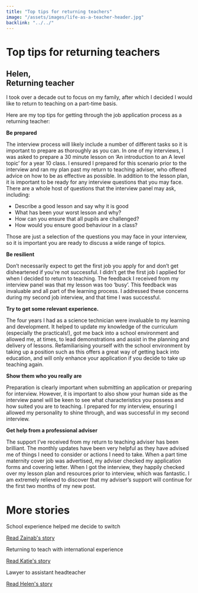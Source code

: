 ```yaml
---
title: "Top tips for returning teachers"
image: "/assets/images/life-as-a-teacher-header.jpg"
backlink: "../../"
---
```


<div class="content-wrapper">
    <div class="content__right">
    </div>
    <div class="content__left">
        <div class="stories">
            <h1>Top tips for returning teachers</h1>
            <div class="story-header">
                <div class="story-header__thumb" style="background-image:url('/assets/images/stories-helen.jpg')"></div>
                <div class="story-header__label">
                    <h2>Helen,<br/> Returning teacher</h2>
                </div>
            </div>
            
   <p class="prominent">
               I took over a decade out to focus on my family, after which I decided I would like to return to teaching on a part-time basis.
            </p>
            
 

<p>Here are my top tips for getting through the job application process as a returning teacher:</p>

<p><strong>Be prepared</strong></p>
<p>The interview process will likely include a number of different tasks so it is important to prepare as thoroughly as you can. In one of my interviews, I was asked to prepare a 30 minute lesson on ‘An introduction to an A level topic’ for a year 10 class. I ensured I prepared for this scenario prior to the interview and ran my plan past my return to teaching adviser, who offered advice on how to be as effective as possible. In addition to the lesson plan, it is important to be ready for any interview questions that you may face. There are a whole host of questions that the interview panel may ask, including:</p>
<ul>
<li>Describe a good lesson and say why it is good</li>
<li>What has been your worst lesson and why?</li>
<li>How can you ensure that all pupils are challenged?</li>
<li>How would you ensure good behaviour in a class?</li>
</ul>

<p>Those are just a selection of the questions you may face in your interview, so it is important you are ready to discuss a wide range of topics.</p>
<p><strong>Be resilient</strong></p>

<p>Don’t necessarily expect to get the first job you apply for and don’t get disheartened if you're not successful. I didn’t get the first job I applied for when I decided to return to teaching. The feedback I received from my interview panel was that my lesson was too ‘busy’. This feedback was invaluable and all part of the learning process. I addressed these concerns during my second job interview, and that time I was successful.</p>
<p><strong>Try to get some relevant experience.</strong></p>


<p>The four years I had as a science technician were invaluable to my learning and development. It helped to update my knowledge of the curriculum (especially the practicals!), got me back into a school environment and allowed me, at times, to lead demonstrations and assist in the planning and delivery of lessons. Refamiliarising yourself with the school environment by taking up a position such as this offers a great way of getting back into education, and will only enhance your application if you decide to take up teaching again.</p>
<p><strong>Show them who you really are</strong></p>


<p>Preparation is clearly important when submitting an application or preparing for interview. However, it is important to also show your human side as the interview panel will be keen to see what characteristics you possess and how suited you are to teaching. I prepared for my interview, ensuring I allowed my personality to shine through, and was successful in my second interview.</p>
<p><strong>Get help from a professional adviser</strong></p>


<p>The support I’ve received from my return to teaching adviser has been brilliant. The monthly updates have been very helpful as they have advised me of things I need to consider or actions I need to take. When a part time maternity cover job was advertised, my adviser checked my application forms and covering letter. When I got the interview, they happily checked over my lesson plan and resources prior to interview, which was fantastic. I am extremely relieved to discover that my adviser’s support will continue for the first two months of my new post.</p>










   </div>
    </div>
</div>

<div class="more-stories">
    <h1 class="more-stories_header strapline">More stories</h1>
    <div class="more-stories__thumbs">
        <div class="more-stories__thumbs__thumb">
            <a href="/life-as-a-teacher/my-story-into-teaching/career-changers/school-experience-helped-me-decide-to-switch">
                <div class="more-stories__thumbs__thumb__img" style="background-image:url('/assets/images/stories/stories-zainab.jpg')"></div>
            </a>
            <div class="more-stories__thumbs__thumb__content">
                <p>School experience helped me decide to switch</p>
                <a class="git-link" href="returning-to-teaching-with-support-from-an-adviser">Read Zainab's story  <i class="fas fa-chevron-right"></i></a>
            </div>
        </div>
        <div class="more-stories__thumbs__thumb">
            <a href="/life-as-a-teacher/my-story-into-teaching/international-career-changers">
                <div class="more-stories__thumbs__thumb__img" style="background-image:url('/assets/images/stories/stories-katie.jpg')"></div>
            </a>
            <div class="more-stories__thumbs__thumb__content">
                <p>Returning to teach with international experience</p>
                <a class="git-link" href="#">Read Katie's story  <i class="fas fa-chevron-right"></i></a>
            </div>
        </div>
        <div class="more-stories__thumbs__thumb">
            <a href="/life-as-a-teacher/my-story-into-teaching/career-progression/lawyer-to-assistant-teacher">
                <div class="more-stories__thumbs__thumb__img" style="background-image:url('/assets/images/stories-helen.jpg')"></div>
            </a>
            <div class="more-stories__thumbs__thumb__content">
                <p>Lawyer to assistant headteacher</p>
                <a class="git-link" href="/life-as-a-teacher/my-story-into-teaching/career-changers/karens-story">Read Helen's story <i class="fas fa-chevron-right"></i></a>
            </div>
        </div>
    </div>
</div>







